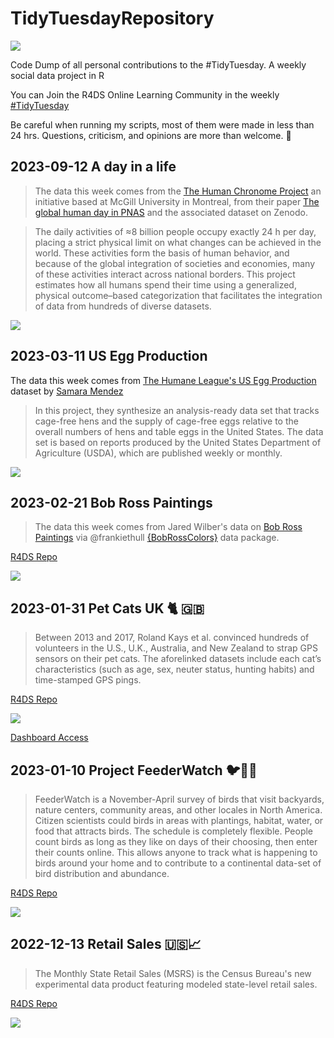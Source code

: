 # TidyTuesdayRepository

![](images/banner.png)

Code Dump of all personal contributions to the #TidyTuesday. A weekly social data project in R

You can Join the R4DS Online Learning Community in the weekly  [#TidyTuesday](https://github.com/rfordatascience/tidytuesday)

Be careful when running my scripts, most of them were made in less than 24 hrs. 
Questions, criticism, and opinions are more than welcome. 🧉


## 2023-09-12 A day in a life

>The data this week comes from the [The Human Chronome Project](https://www.humanchronome.org/) an initiative based at McGill University in Montreal, from their paper [The global human day in PNAS](https://www.pnas.org/doi/10.1073/pnas.2219564120#sec-2) and the associated dataset on Zenodo.

>The daily activities of ≈8 billion people occupy exactly 24 h per day, placing a strict physical limit on what changes can be achieved in the world. These activities form the basis of human behavior, and because of the global integration of societies and economies, many of these activities interact across national borders. This project estimates how all humans spend their time using a generalized, physical outcome–based categorization that facilitates the integration of data from hundreds of diverse datasets.

[![](plot-images/2023-09-12-day-in-a-life.png)](https://github.com/AntonioAlegriaH/TidyTuesdayRepository/blob/main/tidy_tuesday_2023-09-12-day_in_a_life.R)

## 2023-03-11 US Egg Production


The data this week comes from [The Humane League's US Egg Production](https://thehumaneleague.org/article/E008R01-us-egg-production-data) dataset by [Samara Mendez](https://samaramendez.github.io/)

>In this project, they synthesize an analysis-ready data set that tracks cage-free hens and the supply of cage-free eggs relative to the overall numbers of hens and table eggs in the United States. The data set is based on reports produced by the United States Department of Agriculture (USDA), which are published weekly or monthly. 


[![](plot-images/2023-03-11-us-eggs-production.png)](https://github.com/AntonioAlegriaH/TidyTuesdayRepository/blob/main/tidy_tuesday_2023-03-11-us_egg_production.R)


## 2023-02-21 Bob Ross Paintings

> The data this week comes from Jared Wilber's data on [Bob Ross Paintings](https://github.com/jwilber/Bob_Ross_Paintings/blob/master/data/bob_ross_paintings.csv) via @frankiethull [{BobRossColors}](https://github.com/frankiethull/BobRossColors) data package.


[R4DS Repo](https://github.com/rfordatascience/tidytuesday/blob/master/data/2023/2023-02-21/readme.md)

[![](plot-images/2023-02-21-bob-ross-colors.png)](https://github.com/AntonioAlegriaH/TidyTuesdayRepository/blob/main/tidy_tuesday_2023-02-21-bob_ross_colors.R)



## 2023-01-31 Pet Cats UK 🐈 🇬🇧

>Between 2013 and 2017, Roland Kays et al. convinced hundreds of volunteers in the U.S., U.K., Australia, and New Zealand to strap GPS sensors on their pet cats. The aforelinked datasets include each cat’s characteristics (such as age, sex, neuter status, hunting habits) and time-stamped GPS pings.

[R4DS Repo](https://github.com/rfordatascience/tidytuesday/blob/master/data/2023/2023-01-31/readme.md)



[![](plot-images/2023-01-31-pet-cats-uk.png)](https://github.com/AntonioAlegriaH/TidyTuesdayRepository/blob/main/tidy_tuesday_2023-01-31-cats_uk_dash.Rmd)


[Dashboard Access](https://bit.ly/3Xa6iOf) 


## 2023-01-10 Project FeederWatch 🐦🦉🦅

>FeederWatch is a November-April survey of birds that visit backyards, nature centers, community areas, and other locales in North America. Citizen scientists could birds in areas with plantings, habitat, water, or food that attracts birds. The schedule is completely flexible. People count birds as long as they like on days of their choosing, then enter their counts online. This allows anyone to track what is happening to birds around your home and to contribute to a continental data-set of bird distribution and abundance.

[R4DS Repo](https://github.com/rfordatascience/tidytuesday/blob/master/data/2023/2023-01-10/readme.md)

[![](plot-images/2023-01-10-feederwatch.png)](https://github.com/AntonioAlegriaH/TidyTuesdayRepository/blob/main/tidy_tuesday_2023-01-10-feederwatch.R)


## 2022-12-13 Retail Sales 🇺🇸📈
 
> The Monthly State Retail Sales (MSRS) is the Census Bureau's new experimental data product featuring modeled state-level retail sales.

[R4DS Repo](https://github.com/rfordatascience/tidytuesday/tree/master/data/2022/2022-12-13)

[![](plot-images/2022-12-13-retail-sales.png)](https://github.com/AntonioAlegriaH/TidyTuesdayRepository/blob/main/tidytuesday_2022-12-13-retail-sales.R)

